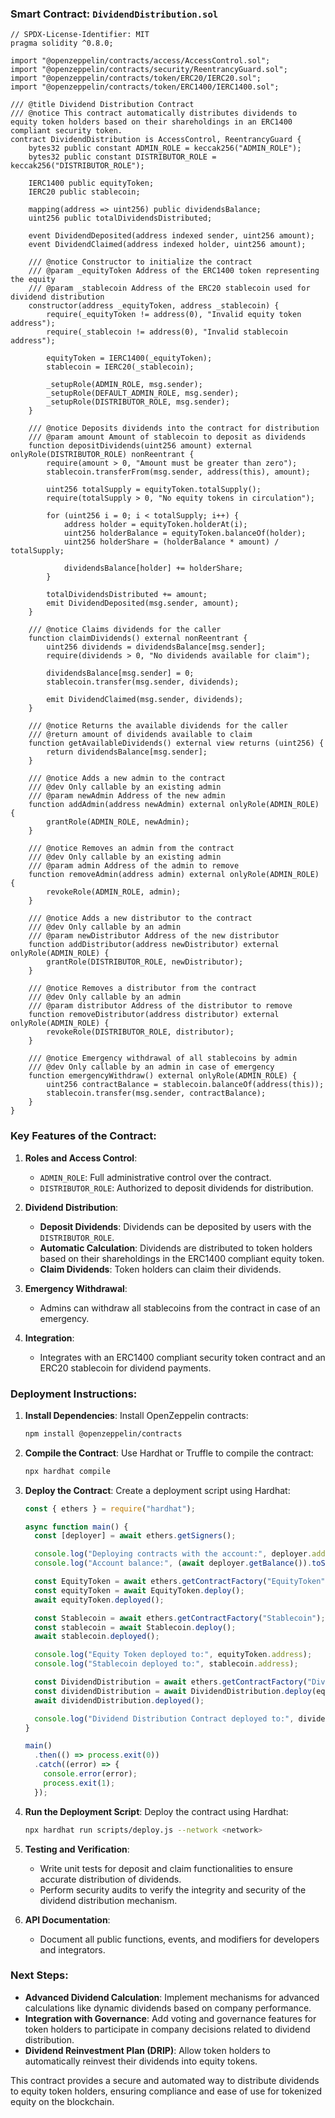 ### Smart Contract: `DividendDistribution.sol`

```solidity
// SPDX-License-Identifier: MIT
pragma solidity ^0.8.0;

import "@openzeppelin/contracts/access/AccessControl.sol";
import "@openzeppelin/contracts/security/ReentrancyGuard.sol";
import "@openzeppelin/contracts/token/ERC20/IERC20.sol";
import "@openzeppelin/contracts/token/ERC1400/IERC1400.sol";

/// @title Dividend Distribution Contract
/// @notice This contract automatically distributes dividends to equity token holders based on their shareholdings in an ERC1400 compliant security token.
contract DividendDistribution is AccessControl, ReentrancyGuard {
    bytes32 public constant ADMIN_ROLE = keccak256("ADMIN_ROLE");
    bytes32 public constant DISTRIBUTOR_ROLE = keccak256("DISTRIBUTOR_ROLE");

    IERC1400 public equityToken;
    IERC20 public stablecoin;

    mapping(address => uint256) public dividendsBalance;
    uint256 public totalDividendsDistributed;

    event DividendDeposited(address indexed sender, uint256 amount);
    event DividendClaimed(address indexed holder, uint256 amount);

    /// @notice Constructor to initialize the contract
    /// @param _equityToken Address of the ERC1400 token representing the equity
    /// @param _stablecoin Address of the ERC20 stablecoin used for dividend distribution
    constructor(address _equityToken, address _stablecoin) {
        require(_equityToken != address(0), "Invalid equity token address");
        require(_stablecoin != address(0), "Invalid stablecoin address");

        equityToken = IERC1400(_equityToken);
        stablecoin = IERC20(_stablecoin);

        _setupRole(ADMIN_ROLE, msg.sender);
        _setupRole(DEFAULT_ADMIN_ROLE, msg.sender);
        _setupRole(DISTRIBUTOR_ROLE, msg.sender);
    }

    /// @notice Deposits dividends into the contract for distribution
    /// @param amount Amount of stablecoin to deposit as dividends
    function depositDividends(uint256 amount) external onlyRole(DISTRIBUTOR_ROLE) nonReentrant {
        require(amount > 0, "Amount must be greater than zero");
        stablecoin.transferFrom(msg.sender, address(this), amount);

        uint256 totalSupply = equityToken.totalSupply();
        require(totalSupply > 0, "No equity tokens in circulation");

        for (uint256 i = 0; i < totalSupply; i++) {
            address holder = equityToken.holderAt(i);
            uint256 holderBalance = equityToken.balanceOf(holder);
            uint256 holderShare = (holderBalance * amount) / totalSupply;

            dividendsBalance[holder] += holderShare;
        }

        totalDividendsDistributed += amount;
        emit DividendDeposited(msg.sender, amount);
    }

    /// @notice Claims dividends for the caller
    function claimDividends() external nonReentrant {
        uint256 dividends = dividendsBalance[msg.sender];
        require(dividends > 0, "No dividends available for claim");

        dividendsBalance[msg.sender] = 0;
        stablecoin.transfer(msg.sender, dividends);

        emit DividendClaimed(msg.sender, dividends);
    }

    /// @notice Returns the available dividends for the caller
    /// @return amount of dividends available to claim
    function getAvailableDividends() external view returns (uint256) {
        return dividendsBalance[msg.sender];
    }

    /// @notice Adds a new admin to the contract
    /// @dev Only callable by an existing admin
    /// @param newAdmin Address of the new admin
    function addAdmin(address newAdmin) external onlyRole(ADMIN_ROLE) {
        grantRole(ADMIN_ROLE, newAdmin);
    }

    /// @notice Removes an admin from the contract
    /// @dev Only callable by an existing admin
    /// @param admin Address of the admin to remove
    function removeAdmin(address admin) external onlyRole(ADMIN_ROLE) {
        revokeRole(ADMIN_ROLE, admin);
    }

    /// @notice Adds a new distributor to the contract
    /// @dev Only callable by an admin
    /// @param newDistributor Address of the new distributor
    function addDistributor(address newDistributor) external onlyRole(ADMIN_ROLE) {
        grantRole(DISTRIBUTOR_ROLE, newDistributor);
    }

    /// @notice Removes a distributor from the contract
    /// @dev Only callable by an admin
    /// @param distributor Address of the distributor to remove
    function removeDistributor(address distributor) external onlyRole(ADMIN_ROLE) {
        revokeRole(DISTRIBUTOR_ROLE, distributor);
    }

    /// @notice Emergency withdrawal of all stablecoins by admin
    /// @dev Only callable by an admin in case of emergency
    function emergencyWithdraw() external onlyRole(ADMIN_ROLE) {
        uint256 contractBalance = stablecoin.balanceOf(address(this));
        stablecoin.transfer(msg.sender, contractBalance);
    }
}
```

### Key Features of the Contract:

1. **Roles and Access Control**:
   - `ADMIN_ROLE`: Full administrative control over the contract.
   - `DISTRIBUTOR_ROLE`: Authorized to deposit dividends for distribution.

2. **Dividend Distribution**:
   - **Deposit Dividends**: Dividends can be deposited by users with the `DISTRIBUTOR_ROLE`.
   - **Automatic Calculation**: Dividends are distributed to token holders based on their shareholdings in the ERC1400 compliant equity token.
   - **Claim Dividends**: Token holders can claim their dividends.

3. **Emergency Withdrawal**:
   - Admins can withdraw all stablecoins from the contract in case of an emergency.

4. **Integration**:
   - Integrates with an ERC1400 compliant security token contract and an ERC20 stablecoin for dividend payments.

### Deployment Instructions:

1. **Install Dependencies**:
   Install OpenZeppelin contracts:
   ```bash
   npm install @openzeppelin/contracts
   ```

2. **Compile the Contract**:
   Use Hardhat or Truffle to compile the contract:
   ```bash
   npx hardhat compile
   ```

3. **Deploy the Contract**:
   Create a deployment script using Hardhat:

   ```javascript
   const { ethers } = require("hardhat");

   async function main() {
     const [deployer] = await ethers.getSigners();

     console.log("Deploying contracts with the account:", deployer.address);
     console.log("Account balance:", (await deployer.getBalance()).toString());

     const EquityToken = await ethers.getContractFactory("EquityToken");
     const equityToken = await EquityToken.deploy();
     await equityToken.deployed();

     const Stablecoin = await ethers.getContractFactory("Stablecoin");
     const stablecoin = await Stablecoin.deploy();
     await stablecoin.deployed();

     console.log("Equity Token deployed to:", equityToken.address);
     console.log("Stablecoin deployed to:", stablecoin.address);

     const DividendDistribution = await ethers.getContractFactory("DividendDistribution");
     const dividendDistribution = await DividendDistribution.deploy(equityToken.address, stablecoin.address);
     await dividendDistribution.deployed();

     console.log("Dividend Distribution Contract deployed to:", dividendDistribution.address);
   }

   main()
     .then(() => process.exit(0))
     .catch((error) => {
       console.error(error);
       process.exit(1);
     });
   ```

4. **Run the Deployment Script**:
   Deploy the contract using Hardhat:
   ```bash
   npx hardhat run scripts/deploy.js --network <network>
   ```

5. **Testing and Verification**:
   - Write unit tests for deposit and claim functionalities to ensure accurate distribution of dividends.
   - Perform security audits to verify the integrity and security of the dividend distribution mechanism.

6. **API Documentation**:
   - Document all public functions, events, and modifiers for developers and integrators.

### Next Steps:

- **Advanced Dividend Calculation**: Implement mechanisms for advanced calculations like dynamic dividends based on company performance.
- **Integration with Governance**: Add voting and governance features for token holders to participate in company decisions related to dividend distribution.
- **Dividend Reinvestment Plan (DRIP)**: Allow token holders to automatically reinvest their dividends into equity tokens.

This contract provides a secure and automated way to distribute dividends to equity token holders, ensuring compliance and ease of use for tokenized equity on the blockchain.